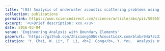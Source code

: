 ```yaml
---
title: "[03] Analysis of underwater acoustic scattering problems using stable node-based smoothed finite element method"
collection: publications
permalink: https://www.sciencedirect.com/science/article/abs/pii/S0955799716302077
excerpt: '<u>Brief description: xxx.</u>'
date: 2016-03-04
venue: 'Engineering Analysis with Boundary Elements'
paperurl: 'https://github.com/ZhixiongGONG/AcousticsX.com/blob/04a73c33006190ff5d374454d0bf26b76df6ed25/files/Journal_C01_2016EABE.pdf'
citation: 'Y. Chai, W. Li*, T. Li, <b>Z. Gong</b>, Y. You.  Analysis of underwater acoustic scattering problems using stable node-based smoothed finite element method. <i>Engineering Analysis with Boundary Elements</i> 72, 27-41, (2016).'
---
```

